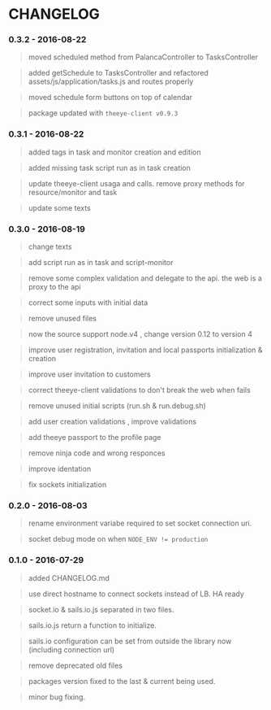 # CHANGELOG

### 0.3.2 - 2016-08-22

> moved scheduled method from PalancaController to TasksController         

> added getSchedule to TasksController and refactored assets/js/application/tasks.js and routes properly       

> moved schedule form buttons on top of calendar      

> package updated with `theeye-client v0.9.3`     


### 0.3.1 - 2016-08-22

> added tags in task and monitor creation and edition     

> added missing task script run as in task creation      

> update theeye-client usaga and calls. remove proxy methods for resource/monitor and task       

> update some texts


### 0.3.0 - 2016-08-19

> change texts       

> add script run as in task and script-monitor      

> remove some complex validation and delegate to the api. the web is a proxy to the api    

> correct some inputs with initial data     

> remove unused files     

> now the source support node.v4 , change version 0.12 to version 4

> improve user registration, invitation and local passports initialization & creation     

> improve user invitation to customers     

> correct theeye-client validations to don't break the web when fails    

> remove unused initial scripts (run.sh & run.debug.sh)      

> add user creation validations , improve validations       

> add theeye passport to the profile page     

> remove ninja code and wrong responces         

> improve identation    

> fix sockets initialization     

### 0.2.0 - 2016-08-03

> rename environment variabe required to set socket connection uri.

> socket debug mode on when `NODE_ENV != production`

### 0.1.0 - 2016-07-29

> added CHANGELOG.md

> use direct hostname to connect sockets instead of LB. HA ready

> socket.io & sails.io.js separated in two files.

> sails.io.js return a function to initialize.

> sails.io configuration can be set from outside the library now (including connection url)

> remove deprecated old files

> packages version fixed to the last & current being used.

> minor bug fixing.
